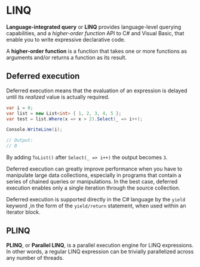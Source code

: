 # LINQ

**Language-integrated query** or **LINQ** provides language-level querying capabilities, and a *higher-order function* API to C# and Visual Basic, that enable you to write expressive declarative code.

A **higher-order function** is a function that takes one or more functions as arguments and/or returns a function as its result.

## Deferred execution

Deferred execution means that the evaluation of an expression is delayed until its *realized* value is actually required.

```csharp
var i = 0;
var list = new List<int> { 1, 2, 3, 4, 5 };
var test = list.Where(x => x > 2).Select(_ => i++);

Console.WriteLine(i);

// Output:
// 0
```

By adding `ToList()` after `Select(_ => i++)` the output becomes `3`.

Deferred execution can greatly improve performance when you have to manipulate large data collections, especially in programs that contain a series of chained queries or manipulations. In the best case, deferred execution enables only a single iteration through the source collection.

Deferred execution is supported directly in the C# language by the `yield` keyword ,in the form of the `yield/return` statement, when used within an iterator block.

## PLINQ

**PLINQ**, or **Parallel LINQ**, is a parallel execution engine for LINQ expressions. In other words, a regular LINQ expression can be trivially parallelized across any number of threads.
